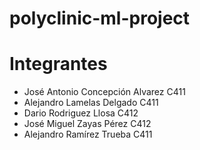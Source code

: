 # polyclinic-ml-project

# Integrantes

- José Antonio Concepción Alvarez C411
- Alejandro Lamelas Delgado C411
- Dario Rodriguez Llosa C412
- José Miguel Zayas Pérez C412
- Alejandro Ramírez Trueba C411
